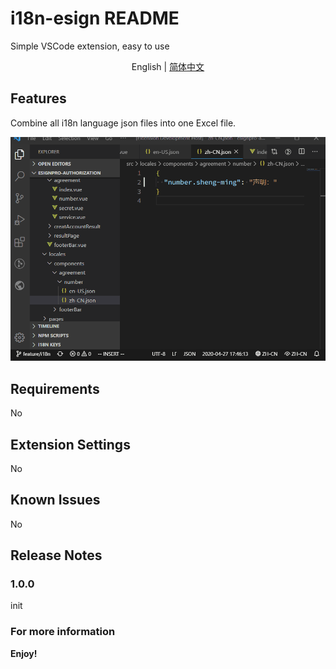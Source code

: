 # i18n-esign README

Simple VSCode extension, easy to use

<p align='center'>
English | <a href="https://github.com/antfu/i18n-ally/blob/master/README.zh-CN.md">简体中文</a>
</p>

## Features

Combine all i18n language json files into one Excel file.


![feature 1](images/i18n-esign.gif)

## Requirements

No

## Extension Settings

No

## Known Issues

No

## Release Notes

### 1.0.0

init


### For more information


**Enjoy!**
